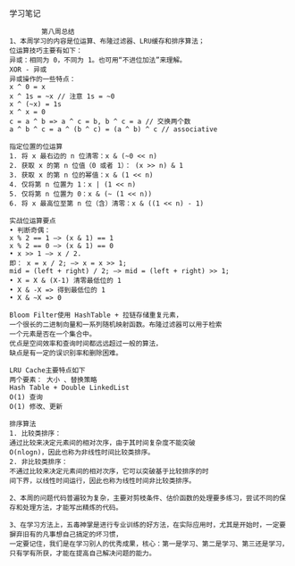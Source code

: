 学习笔记

            第八周总结
    1、本周学习的内容是位运算、布隆过滤器、LRU缓存和排序算法；
    位运算技巧主要有如下：
    异或：相同为 0，不同为 1。也可用“不进位加法”来理解。
    XOR - 异或
    异或操作的一些特点：
    x ^ 0 = x
    x ^ 1s = ~x // 注意 1s = ~0
    x ^ (~x) = 1s
    x ^ x = 0
    c = a ^ b => a ^ c = b, b ^ c = a // 交换两个数
    a ^ b ^ c = a ^ (b ^ c) = (a ^ b) ^ c // associative
    
    指定位置的位运算
    1. 将 x 最右边的 n 位清零：x & (~0 << n)
    2. 获取 x 的第 n 位值（0 或者 1）： (x >> n) & 1
    3. 获取 x 的第 n 位的幂值：x & (1 << n)
    4. 仅将第 n 位置为 1：x | (1 << n)
    5. 仅将第 n 位置为 0：x & (~ (1 << n))
    6. 将 x 最高位至第 n 位（含）清零：x & ((1 << n) - 1)
    
    实战位运算要点
    • 判断奇偶：
    x % 2 == 1 —> (x & 1) == 1
    x % 2 == 0 —> (x & 1) == 0
    • x >> 1 —> x / 2.
    即： x = x / 2; —> x = x >> 1;
    mid = (left + right) / 2; —> mid = (left + right) >> 1;
    • X = X & (X-1) 清零最低位的 1
    • X & -X => 得到最低位的 1
    • X & ~X => 0
    
    Bloom Filter使用 HashTable + 拉链存储重复元素，
    一个很长的二进制向量和一系列随机映射函数。布隆过滤器可以用于检索
    一个元素是否在一个集合中。
    优点是空间效率和查询时间都远远超过一般的算法，
    缺点是有一定的误识别率和删除困难。
    
    LRU Cache主要特点如下
    两个要素： 大小 、替换策略
    Hash Table + Double LinkedList
    O(1) 查询
    O(1) 修改、更新
    
    排序算法
    1. 比较类排序：
    通过比较来决定元素间的相对次序，由于其时间复杂度不能突破
    O(nlogn)，因此也称为非线性时间比较类排序。
    2. 非比较类排序：
    不通过比较来决定元素间的相对次序，它可以突破基于比较排序的时
    间下界，以线性时间运行，因此也称为线性时间非比较类排序。
    
    2、本周的问题代码普遍较为复杂，主要对剪枝条件、估价函数的处理要多练习，尝试不同的保存和处理方法，才能写出精炼的代码。
    
    3、在学习方法上，五毒神掌是进行专业训练的好方法，在实际应用时，尤其是开始时，一定要摒弃旧有的凡事想自己搞定的坏习惯，
    一定要记住，我们是在学习别人的优秀成果，核心：第一是学习、第二是学习、第三还是学习，只有学有所获，才能在提高自己解决问题的能力。
    